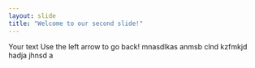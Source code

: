 ```yaml
---
layout: slide
title: "Welcome to our second slide!"
---
```

Your text
Use the left arrow to go back!
mnasdlkas
anmsb clnd
kzfmkjd
hadja
jhnsd a

